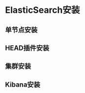 
<!-- 

Elasticsearch 如何自定义扩展词库？ 
https://mp.weixin.qq.com/s/zWRz8Lry7Szh8wJaBw-O4g

如何系统的学习 Elasticsearch ？ 
https://mp.weixin.qq.com/s/mDXLxGRA3TG71HteVLCtHw

《死磕 Elasticsearch 方法论》：普通程序员高效精进的 10 大狠招！（完整版）
https://blog.csdn.net/laoyang360/article/details/79293493#comments_15296602

Elasticsearch 生产环境集群部署最佳实践 
https://mp.weixin.qq.com/s/RVaR0U-CVAmLOewYse7HKA

 如何使用 Kibana 可视化地理位置数据 
 https://mp.weixin.qq.com/s/96TBRzABHol27KrMncUkTQ


canal
https://www.jianshu.com/p/9677ca6ca34e
使用canal增量同步mysql数据库信息到ElasticSearch
https://www.cnblogs.com/dalaoyang/p/11069850.html
canal adapter没有同步成功无异常
https://blog.csdn.net/lizz861109/article/details/113183990
CanalAdapter1.1.5版本问题收集
https://blog.csdn.net/lizz861109/article/details/112682680
-->

# ElasticSearch安装 
<!-- 
Elasticsearch 缓存深入详解 
https://mp.weixin.qq.com/s/x-3C3Nekv3pYoagGgQ8Q-A
-->

<!-- 
ElasticSearch 从安装开始 
https://mp.weixin.qq.com/s/QnBqoaptV5-xKIpOBKSfHQ

**** es搭建
https://www.elastic.co/cn/downloads/past-releases#elasticsearch
https://www.elastic.co/cn/start

-->

## 单节点安装  


## HEAD插件安装

## 集群安装  

## Kibana安装

